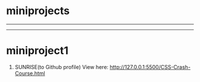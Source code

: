 # miniprojects
---------------------
---------------------
# miniproject1
1. SUNRISE(to Github profile)
   View here: http://127.0.0.1:5500/CSS-Crash-Course.html
